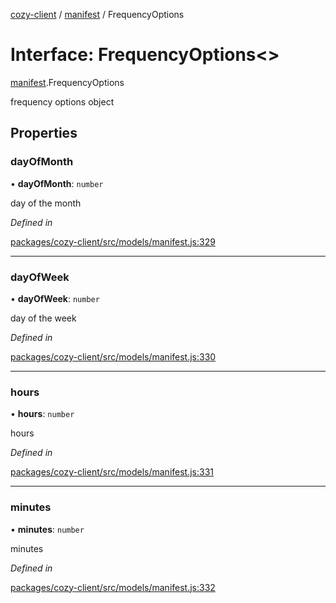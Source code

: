 [cozy-client](../README.md) / [manifest](../modules/manifest.md) / FrequencyOptions

# Interface: FrequencyOptions<>

[manifest](../modules/manifest.md).FrequencyOptions

frequency options object

## Properties

### dayOfMonth

• **dayOfMonth**: `number`

day of the month

*Defined in*

[packages/cozy-client/src/models/manifest.js:329](https://github.com/cozy/cozy-client/blob/master/packages/cozy-client/src/models/manifest.js#L329)

***

### dayOfWeek

• **dayOfWeek**: `number`

day of the week

*Defined in*

[packages/cozy-client/src/models/manifest.js:330](https://github.com/cozy/cozy-client/blob/master/packages/cozy-client/src/models/manifest.js#L330)

***

### hours

• **hours**: `number`

hours

*Defined in*

[packages/cozy-client/src/models/manifest.js:331](https://github.com/cozy/cozy-client/blob/master/packages/cozy-client/src/models/manifest.js#L331)

***

### minutes

• **minutes**: `number`

minutes

*Defined in*

[packages/cozy-client/src/models/manifest.js:332](https://github.com/cozy/cozy-client/blob/master/packages/cozy-client/src/models/manifest.js#L332)
